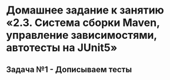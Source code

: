 # Домашнее задание к занятию «2.3. Система сборки Maven, управление зависимостями, автотесты на JUnit5»
## Задача №1 - Дописываем тесты